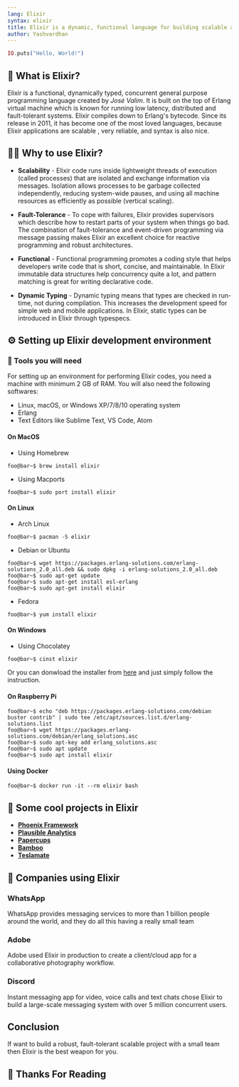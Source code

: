 ```yaml
---
lang: Elixir
syntax: elixir
title: Elixir is a dynamic, functional language for building scalable and maintainable applications.
author: Yashvardhan
---
```


```elixir
IO.puts("Hello, World!")
```

## 🤔 What is Elixir?

Elixir is a functional, dynamically typed, concurrent general purpose programming language created by
*José Valim*. It is built on the top of Erlang virtual machine which is known for running low latency,
distributed and fault-tolerant systems. Elixir compiles down to Erlang's bytecode. Since its release in
2011, it has become one of the most loved languages, because Elixir applications are scalable , very reliable,
and syntax is also nice.

## 🤷‍♂️ Why to use Elixir?

* **Scalability** - Elixir code runs inside lightweight threads of execution (called processes) that are isolated and exchange information via messages.  Isolation allows processes to be garbage collected independently, reducing system-wide pauses, and using all machine resources as efficiently as possible (vertical scaling).

* **Fault-Tolerance** - To cope with failures, Elixir provides supervisors which describe how to restart parts of your system when things go bad. The combination of fault-tolerance and event-driven programming via message passing makes Elixir an excellent choice for reactive programming and robust architectures.

* **Functional** - Functional programming promotes a coding style that helps developers write code that is short, concise, and maintainable. In Elixir immutable data structures help concurrency quite a lot, and pattern matching is great for writing declarative code.

* **Dynamic Typing** - Dynamic typing means that types are checked in run-time, not during compilation. This increases the development speed for simple web and mobile applications. In Elixir, static types can be introduced in Elixir through typespecs.

## ⚙ Setting up Elixir development environment

### 🔨 Tools you will need

For setting up an environment for performing Elixir codes, you need a machine with minimum 2 GB of RAM.
You will also need the following softwares:

* Linux, macOS, or Windows XP/7/8/10 operating system
* Erlang
* Text Editors like Sublime Text, VS Code, Atom

#### **On MacOS**

* Using Homebrew

```console
foo@bar~$ brew install elixir
```

* Using Macports

```console
foo@bar~$ sudo port install elixir
```

#### **On Linux**

* Arch Linux

```console
foo@bar~$ pacman -S elixir
```

* Debian or Ubuntu

```console
foo@bar~$ wget https://packages.erlang-solutions.com/erlang-solutions_2.0_all.deb && sudo dpkg -i erlang-solutions_2.0_all.deb
foo@bar~$ sudo apt-get update
foo@bar~$ sudo apt-get install esl-erlang
foo@bar~$ sudo apt-get install elixir
```

* Fedora

```console
foo@bar~$ yum install elixir
```

#### **On Windows**

* Using Chocolatey

```console
foo@bar~$ cinst elixir
```

Or you can donwload the installer from [here](https://github.com/elixir-lang/elixir-windows-setup/releases/download/v2.1/elixir-websetup.exe) and just simply follow the instruction.

#### **On Raspberry Pi**

```console
foo@bar~$ echo "deb https://packages.erlang-solutions.com/debian buster contrib" | sudo tee /etc/apt/sources.list.d/erlang-solutions.list
foo@bar~$ wget https://packages.erlang-solutions.com/debian/erlang_solutions.asc
foo@bar~$ sudo apt-key add erlang_solutions.asc
foo@bar~$ sudo apt update
foo@bar~$ sudo apt install elixir
```

#### **Using Docker**

```console
foo@bar~$ docker run -it --rm elixir bash
```

## 🚩 Some cool projects in Elixir

* [**Phoenix Framework**](https://github.com/phoenixframework/phoenix)
* [**Plausible Analytics**](https://github.com/plausible-insights/plausible)
* [**Papercups**](https://papercups.io/)
* [**Bamboo**](https://github.com/thoughtbot/bamboo)
* [**Teslamate**](https://github.com/adriankumpf/teslamate)

## 🏢 Companies using Elixir

### **WhatsApp**

WhatsApp provides messaging services to more than 1 billion people around the world, and they do all this having a really small team

### **Adobe**

Adobe used Elixir in production to create a client/cloud app for a collaborative photography workflow.

### **Discord**

Instant messaging app for video, voice calls and text chats chose Elixir to build a large-scale messaging system with over 5 million concurrent users.

## Conclusion

If want to build a robust, fault-tolerant scalable project with a small team then Elixir is the best weapon for you.

## 🤗 Thanks For Reading
